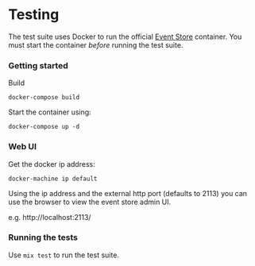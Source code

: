 # Testing

The test suite uses Docker to run the official [Event Store](https://store.docker.com/community/images/eventstore/eventstore) container. You must start the container _before_ running the test suite.

### Getting started

Build

```
docker-compose build
```

Start the container using:

```
docker-compose up -d
```

### Web UI

Get the docker ip address:

```
docker-machine ip default
```

Using the ip address and the external http port (defaults to 2113) you can use the browser to view the event store admin UI.

e.g. http://localhost:2113/

### Running the tests

Use `mix test` to run the test suite.

